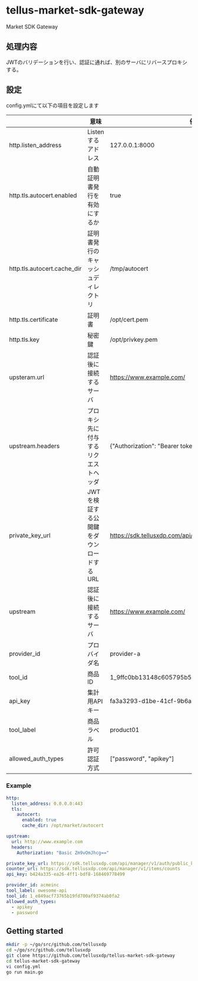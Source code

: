 # tellus-market-sdk-gateway

Market SDK Gateway

## 処理内容

JWTのバリデーションを行い、認証に通れば、別のサーバにリバースプロキシする。

## 設定

config.ymlにて以下の項目を設定します

|                             | 意味                     | 例                                                   |
| --------------------------- | ----------------------- | --------------------------------------------------- |
| http.listen_address         | Listenするアドレス             | 127.0.0.1:8000                                      |
| http.tls.autocert.enabled   | 自動証明書発行を有効にするか      | true                               |
| http.tls.autocert.cache_dir | 証明書発行のキャッシュディレクトリ | /tmp/autocert                    |
| http.tls.certificate        | 証明書 | /opt/cert.pem    |
| http.tls.key                | 秘密鍵 | /opt/privkey.pem |
| upsteram.url                | 認証後に接続するサーバ             | https://www.example.com/         |
| upstream.headers            | プロキシ先に付与するリクエストヘッダ | {"Authorization": "Bearer token"} |
| private_key_url | JWTを検証する公開鍵をダウンロードするURL | https://sdk.tellusxdp.com/api/manager/v1/auth/public_keys |
| upstream          | 認証後に接続するサーバ             | https://www.example.com/                            |
| provider_id     | プロバイダ名                    | provider-a                                           |
| tool_id           | 商品ID                    | 1_9ffc0bb13148c605795b5bc22143b7b00c30ad            |
| api_key           | 集計用APIキー              | fa3a3293-d1be-41cf-9b6a-70d4d75c41ba             |
| tool_label        | 商品ラベル                 | product01                                           |
| allowed_auth_types | 許可認証方式                | ["password", "apikey"] |


### Example

```yaml
http:
  listen_address: 0.0.0.0:443
  tls:
    autocert:
      enabled: true
      cache_dir: /opt/market/autocert

upstream:
  url: http://www.example.com
  headers:
    Authorization: "Basic Zm9vOmJhcg=="

private_key_url: https://sdk.tellusxdp.com/api/manager/v1/auth/public_keys
counter_url: https://sdk.tellusxdp.com/api/manager/v1/items/counts
api_key: b424a335-ea26-4ff1-bdf8-168469778499

provider_id: acmeinc
tool_label: owesome-api
tool_id: 1_e849acf73765b19fd700af9374ab0fa2
allowed_auth_types:
  - apikey
  - password
```



## Getting started

```bash
mkdir -p ~/go/src/github.com/tellusxdp
cd ~/go/src/github.com/tellusxdp
git clone https://github.com/tellusxdp/tellus-market-sdk-gateway
cd tellus-market-sdk-gateway
vi config.yml
go run main.go
```

